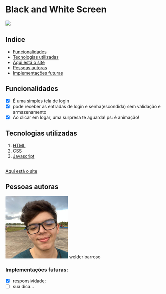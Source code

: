 # Black and White Screen
<img src="https://user-images.githubusercontent.com/92405076/150245322-9dd70366-f32e-4ce1-9fa5-adfe3456fddc.png">

## Indice

- <a href="#funcionalidades-do-projeto">Funcionalidades</a>
- <a href="#tecnologias-ultilizadas">Tecnologias utilizadas</a>
- <a href="#site">Aqui está o site</a>
- <a href="#pessoas-autoras">Pessoas autoras</a>
- <a href="#implementacoes-futuras">Implementações futuras</a>

<h2 id="funcionalidades-do-projeto">Funcionalidades</h2>

- [x] É uma simples tela de login
- [x] pode receber as entradas de login e senha(escondida) sem validação e armazenamento
- [x] Ao clicar em logar, uma surpresa te aguarda! ps: é animação!
  
<h2 id="tecnologias-ultilizadas">Tecnologias utilizadas</h2> 

1. [HTML](https://developer.mozilla.org/pt-BR/docs/Web/HTML)
2. [CSS](https://developer.mozilla.org/pt-BR/docs/Web/CSS)
3. [Javascript](https://developer.mozilla.org/pt-BR/docs/Web/JavaScript)

<br>
<a id="site" href="https://welderbm.github.io/tela-de-login-simples/">Aqui está o site</a>

<h2 id="pessoas-autoras">Pessoas autoras</h2> 
<img alt="minha foto de perfil" src="./perfil-quadrado.JPG" width="200"/>
welder barroso
<br>
<h3 id="implementacoes-futuras">Implementações futuras:</h3>

- [x] responsividade;
- [ ] sua dica...
